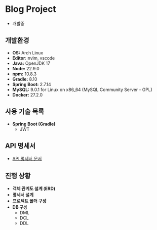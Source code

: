 # Blog Project

- 개발중 

## 개발환경
- **OS:** Arch Linux
- **Editor:** nvim, vscode
- **Java:** OpenJDK 17
- **Node:** 22.9.0
- **npm:** 10.8.3
- **Gradle:** 8.10
- **Spring Boot:** 2.7.14
- **MySQL:** 9.0.1 for Linux on x86_64 (MySQL Community Server - GPL)
- **Docker:** 27.2.0

## 사용 기술 목록
- **Spring Boot (Gradle)**
  - JWT

## API 명세서
- [API 명세서 문서](documents/rest_api_specification.md)

## 진행 상황
- **객체 관계도 설계 (ERD)**
- **명세서 설계**
- **프로젝트 폴더 구성**
- **DB 구성**
  - DML
  - DCL
  - DDL 

